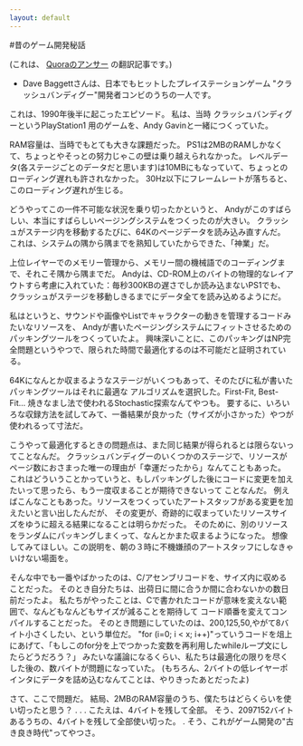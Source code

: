 ```yaml
---
layout: default
---
```


#昔のゲーム開発秘話

(これは、
<a href="http://www.quora.com/Game-Development/How-did-game-developers-pack-entire-games-into-so-little-memory-twenty-five-years-ago" target="_blank">
Quoraのアンサー</a>
の翻訳記事です。)

* Dave Baggettさんは、日本でもヒットしたプレイステーションゲーム "クラッシュバンディグー"開発者コンビのうちの一人です。

これは、1990年後半に起こったエピソード。
私は、当時 クラッシュバンディグーというPlayStation1 用のゲームを、Andy Gavinと一緒につくっていた。

RAM容量は、当時でもとても大きな課題だった。
PS1は2MBのRAMしかなくて、ちょっとやそっとの努力じゃこの壁は乗り越えられなかった。
レベルデータ(各ステージごとのデータだと思います)は10MBにもなっていて、ちょっとのローディング遅れも許されなかった。
30Hz以下にフレームレートが落ちると、このローディング遅れが生じる。

どうやってこの一件不可能な状況を乗り切ったかというと、
Andyがこのすばらしい、本当にすばらしいページングシステムをつくったのが大きい。
クラッシュがステージ内を移動するたびに、64Kのページデータを読み込み直すんだ。
これは、システムの隅から隅までを熟知していたからできた、「神業」だ。

上位レイヤーでのメモリー管理から、メモリー間の機械語でのコーディングまで、それこそ隅から隅までだ。
Andyは、CD-ROM上のバイトの物理的なレイアウトすら考慮に入れていた：毎秒300KBの遅さでしか読み込まないPS1でも、
クラッシュがステージを移動しきるまでにデータ全てを読み込めるようにだ。

私はというと、サウンドや画像やListでキャラクターの動きを管理するコードみたいなリソースを、
Andyが書いたページングシステムにフィットさせるためのパッキングツールをつくっていたよ。
興味深いことに、このパッキングはNP完全問題というやつで、限られた時間で最適化するのは不可能だと証明されている。

64Kになんとか収まるようなステージがいくつもあって、そのたびに私が書いたパッキングツールはそれに最適な
アルゴリズムを選択した。First-Fit, Best-Fit... 焼きなまし法で使われるStochastic探索なんてやつも。
要するに、いろいろな収録方法を試してみて、一番結果が良かった（サイズが小さかった）やつが使われるって寸法だ。

こうやって最適化するときの問題点は、また同じ結果が得られるとは限らないってことなんだ。
クラッシュバンディグーのいくつかのステージで、リソースがページ数におさまった唯一の理由が「幸運だったから」なんてこともあった。
これはどういうことかっていうと、もしパッキングした後にコードに変更を加えたいって思ったら、もう一度収まることが期待できないって
ことなんだ。
例えばこんなこともあった。リソースをつくっていたアートスタッフがある変更を加えたいと言い出したんだが、
その変更が、奇跡的に収まっていたリソースサイズをゆうに超える結果になることは明らかだった。
そのために、別のリソースをランダムにパッキングしまくって、なんとかまた収まるようになった。
想像してみてほしい。この説明を、朝の３時に不機嫌顔のアートスタッフにしなきゃいけない場面を。

そんな中でも一番やばかったのは、C/アセンブリコードを、サイズ内に収めることだった。
そのとき自分たちは、出荷日に間に合うか間に合わないかの数日前だったよ。
私たちがやったことは、Cで書かれたコードが意味を変えない範囲で、なんどもなんどもサイズが減ることを期待して
コード順番を変えてコンパイルすることだった。
そのとき問題にしていたのは、200,125,50,やがて8バイト小さくしたい、という単位だ。
"for (i=0; i < x; i++)"っていうコードを俎上にあげて、「もしこのfor分を上でつかった変数を再利用したwhileループ文にしたらどうだろう？」
みたいな議論になるくらい、私たちは最適化の限りを尽くした後の、数バイトが問題になっていた。
(もちろん、2バイトの低レイヤーポインタにデータを詰め込むなんてことは、やりきったあとだったよ)

さて、ここで問題だ。
結局、2MBのRAM容量のうち、僕たちはどらくらいを使い切ったと思う？
.
.
.
こたえは、4バイトを残して全部。
そう、2097152バイトあるうちの、4バイトを残して全部使い切った。
.
そう、これがゲーム開発の"古き良き時代"ってやつさ。
